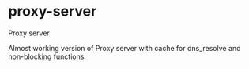 # proxy-server
Proxy server

Almost working version of Proxy server with cache for dns_resolve and non-blocking functions.
